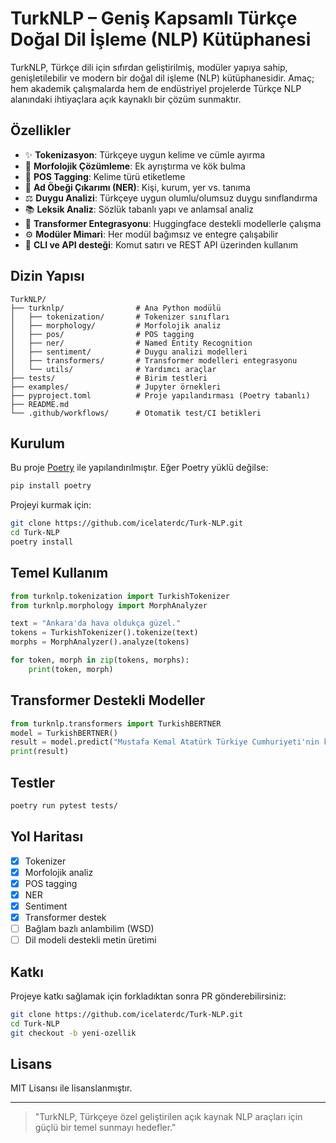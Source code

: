 # TurkNLP – Geniş Kapsamlı Türkçe Doğal Dil İşleme (NLP) Kütüphanesi

TurkNLP, Türkçe dili için sıfırdan geliştirilmiş, modüler yapıya sahip, genişletilebilir ve modern bir doğal dil işleme (NLP) kütüphanesidir. Amaç; hem akademik çalışmalarda hem de endüstriyel projelerde Türkçe NLP alanındaki ihtiyaçlara açık kaynaklı bir çözüm sunmaktır.

## Özellikler

* ✨ **Tokenizasyon**: Türkçeye uygun kelime ve cümle ayırma
* 🧠 **Morfolojik Çözümleme**: Ek ayrıştırma ve kök bulma
* 🔎 **POS Tagging**: Kelime türü etiketleme
* 🧾 **Ad Öbeği Çıkarımı (NER)**: Kişi, kurum, yer vs. tanıma
* ⚖️ **Duygu Analizi**: Türkçeye uygun olumlu/olumsuz duygu sınıflandırma
* 📚 **Leksik Analiz**: Sözlük tabanlı yapı ve anlamsal analiz
* 🤖 **Transformer Entegrasyonu**: Huggingface destekli modellerle çalışma
* ⚙️ **Modüler Mimari**: Her modül bağımsız ve entegre çalışabilir
* 🧪 **CLI ve API desteği**: Komut satırı ve REST API üzerinden kullanım

## Dizin Yapısı

```
TurkNLP/
├── turknlp/                # Ana Python modülü
│   ├── tokenization/       # Tokenizer sınıfları
│   ├── morphology/         # Morfolojik analiz
│   ├── pos/                # POS tagging
│   ├── ner/                # Named Entity Recognition
│   ├── sentiment/          # Duygu analizi modelleri
│   ├── transformers/       # Transformer modelleri entegrasyonu
│   └── utils/              # Yardımcı araçlar
├── tests/                  # Birim testleri
├── examples/               # Jupyter örnekleri
├── pyproject.toml          # Proje yapılandırması (Poetry tabanlı)
├── README.md
└── .github/workflows/      # Otomatik test/CI betikleri
```

## Kurulum

Bu proje [Poetry](https://python-poetry.org/) ile yapılandırılmıştır. Eğer Poetry yüklü değilse:

```bash
pip install poetry
```

Projeyi kurmak için:

```bash
git clone https://github.com/icelaterdc/Turk-NLP.git
cd Turk-NLP
poetry install
```

## Temel Kullanım

```python
from turknlp.tokenization import TurkishTokenizer
from turknlp.morphology import MorphAnalyzer

text = "Ankara'da hava oldukça güzel."
tokens = TurkishTokenizer().tokenize(text)
morphs = MorphAnalyzer().analyze(tokens)

for token, morph in zip(tokens, morphs):
    print(token, morph)
```

## Transformer Destekli Modeller

```python
from turknlp.transformers import TurkishBERTNER
model = TurkishBERTNER()
result = model.predict("Mustafa Kemal Atatürk Türkiye Cumhuriyeti'nin kurucusudur.")
print(result)
```

## Testler

```bash
poetry run pytest tests/
```

## Yol Haritası

* [x] Tokenizer
* [x] Morfolojik analiz
* [x] POS tagging
* [x] NER
* [x] Sentiment
* [x] Transformer destek
* [ ] Bağlam bazlı anlambilim (WSD)
* [ ] Dil modeli destekli metin üretimi

## Katkı

Projeye katkı sağlamak için forkladıktan sonra PR gönderebilirsiniz:

```bash
git clone https://github.com/icelaterdc/Turk-NLP.git
cd Turk-NLP
git checkout -b yeni-ozellik
```

## Lisans

MIT Lisansı ile lisanslanmıştır.

---

> "TurkNLP, Türkçeye özel geliştirilen açık kaynak NLP araçları için güçlü bir temel sunmayı hedefler."
